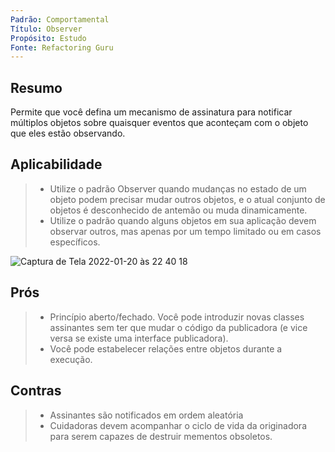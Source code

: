 ```yaml
---
Padrão: Comportamental
Título: Observer
Propósito: Estudo
Fonte: Refactoring Guru
---
```


## Resumo
Permite que você defina um mecanismo de assinatura para notificar múltiplos objetos sobre quaisquer eventos que aconteçam com o objeto que eles estão observando.

## Aplicabilidade
> * Utilize o padrão Observer quando mudanças no estado de um objeto podem precisar mudar outros objetos, e o atual conjunto de objetos é desconhecido de antemão ou muda dinamicamente.
> * Utilize o padrão quando alguns objetos em sua aplicação devem observar outros, mas apenas por um tempo limitado ou em casos específicos.

![Captura de Tela 2022-01-20 às 22 40 18](https://user-images.githubusercontent.com/24915267/150450050-367ff7fc-85d1-4b62-aba8-3d481f4fe591.png)


## Prós
> * Princípio aberto/fechado. Você pode introduzir novas classes assinantes sem ter que mudar o código da publicadora (e vice versa se existe uma interface publicadora).
> * Você pode estabelecer relações entre objetos durante a execução.

## Contras
> * Assinantes são notificados em ordem aleatória
> * Cuidadoras devem acompanhar o ciclo de vida da originadora para serem capazes de destruir mementos obsoletos.
